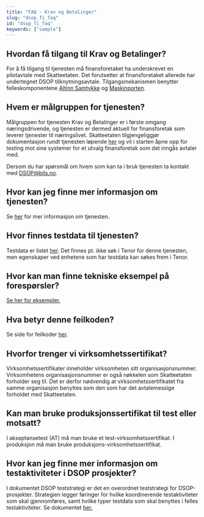 ```yaml
---
title: "FAQ - Krav og Betalinger"
slug: "dsop_fi_faq"
id: "dsop_fi_faq"
keywords: ["sample"]
---
```


## Hvordan få tilgang til Krav og Betalinger?

For å få tilgang til tjenesten må finansforetaket ha underskrevet en pilotavtale med Skatteetaten. Det forutsetter at
finansforetaket allerede har undertegnet DSOP tilknytningsavtale. Tilgangsmekanismen benytter felleskomponentene [Altinn
Samtykke](https://altinn.github.io/docs/utviklingsguider/samtykke/) og [Maskinporten](https://docs.digdir.no/docs/Maskinporten/).

## Hvem er målgruppen for tjenesten?

Målgruppen for tjenesten Krav og Betalinger er i første omgang næringsdrivende, og tjenesten er dermed aktuell for
finansforetak som leverer tjenester til næringslivet. Skatteetaten tilgjengeliggjør dokumentasjon rundt tjenesten løpende
[her](https://skatteetaten.github.io/beta-apier/kravogbetalinger) og vil i starten åpne opp for testing mot sine systemer
for et utvalg finansforetak som det inngås avtaler med.

Dersom du har spørsmål om hvem som kan ta i bruk tjenesten ta kontakt med [DSOP@bits.no](mailto:dsop@bits.no).

## Hvor kan jeg finne mer informasjon om tjenesten?

Se [her](https://skatteetaten.github.io/api-dokumentasjon/api/kravogbetalinger?tab=Om+tjenesten) for mer informasjon om
tjenesten.

## Hvor finnes testdata til tjenesten?

Testdata er listet [her](https://skatteetaten.github.io/api-dokumentasjon/api/kravogbetalinger?tab=Test).
Det finnes pt. ikke søk i Tenor for denne tjenesten, men egenskaper ved enhetene som har testdata kan søkes frem i Tenor.

## Hvor kan man finne tekniske eksempel på forespørsler?

[Se her for eksempler.](https://skatteetaten.github.io/api-dokumentasjon/api/kravogbetalinger?tab=Eksempler)

## Hva betyr denne feilkoden?

Se side for feilkoder [her](https://skatteetaten.github.io/api-dokumentasjon/api/kravogbetalinger?tab=Feilkoder).

## Hvorfor trenger vi virksomhetssertifikat?

Virksomhetssertifikater inneholder virksomheten sitt organisasjonsnummer. Virksomhetens organisasjonsnummer er også
nøkkelen som Skatteetaten forholder seg til. Det er derfor nødvendig at virksomhetssertifikatet fra samme organisasjon
benyttes som den som har det avtalemessige forholdet med Skatteetaten.

## Kan man bruke produksjonssertifikat til test eller motsatt?

I akseptansetest (AT) må man bruke et test-virksomhetssertifikat. I produksjon må man bruke produksjons-virksomhetssertifikat.

## Hvor kan jeg finne mer informasjon om testaktiviteter i DSOP prosjekter?

I dokumentet DSOP teststrategi er det en overordnet teststrategi for DSOP-prosjekter. Strategien legger føringer for
hvilke koordinerende testaktiviteter som skal gjennomføres, samt hvilke typer testdata som skal benyttes i felles
testaktiviteter. Se dokumentet [her.](https://www.bits.no/wp-content/uploads/2022/02/DSOP-Teststrategi-V.1.0.pdf)

